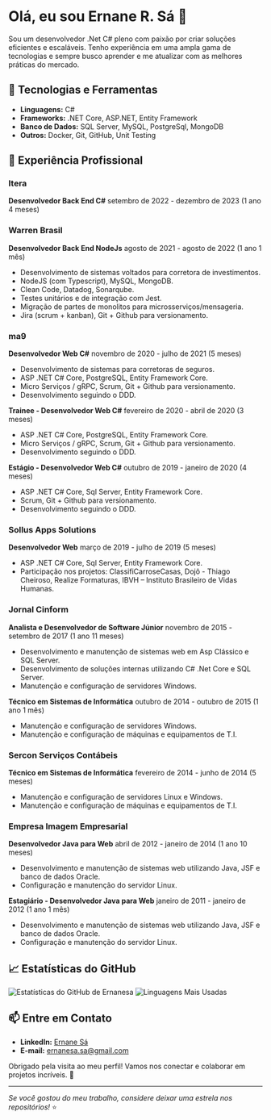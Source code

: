 # Olá, eu sou Ernane R. Sá 👋

Sou um desenvolvedor .Net C# pleno com paixão por criar soluções eficientes e escaláveis. Tenho experiência em uma ampla gama de tecnologias e sempre busco aprender e me atualizar com as melhores práticas do mercado.

## 🚀 Tecnologias e Ferramentas

- **Linguagens:** C# 
- **Frameworks:** .NET Core, ASP.NET, Entity Framework
- **Banco de Dados:** SQL Server, MySQL, PostgreSql, MongoDB
- **Outros:** Docker, Git, GitHub, Unit Testing

<!-- 
## 🌱 Estou Aprendendo

- Microservices
- Arquitetura baseada em eventos
- Cloud Computing (Azure, AWS)
 -->
 
## 💼 Experiência Profissional

### Itera
**Desenvolvedor Back End C#**
setembro de 2022 - dezembro de 2023 (1 ano 4 meses)

### Warren Brasil
**Desenvolvedor Back End NodeJs**
agosto de 2021 - agosto de 2022 (1 ano 1 mês)
- Desenvolvimento de sistemas voltados para corretora de investimentos.
- NodeJS (com Typescript), MySQL, MongoDB.
- Clean Code, Datadog, Sonarqube.
- Testes unitários e de integração com Jest.
- Migração de partes de monolitos para microsserviços/mensageria.
- Jira (scrum + kanban), Git + Github para versionamento.

### ma9
**Desenvolvedor Web C#**
novembro de 2020 - julho de 2021 (5 meses)
- Desenvolvimento de sistemas para corretoras de seguros.
- ASP .NET C# Core, PostgreSQL, Entity Framework Core.
- Micro Serviços / gRPC, Scrum, Git + Github para versionamento.
- Desenvolvimento seguindo o DDD.

**Trainee - Desenvolvedor Web C#**
fevereiro de 2020 - abril de 2020 (3 meses)
- ASP .NET C# Core, PostgreSQL, Entity Framework Core.
- Micro Serviços / gRPC, Scrum, Git + Github para versionamento.
- Desenvolvimento seguindo o DDD.

**Estágio - Desenvolvedor Web C#**
outubro de 2019 - janeiro de 2020 (4 meses)
- ASP .NET C# Core, Sql Server, Entity Framework Core.
- Scrum, Git + Github para versionamento.
- Desenvolvimento seguindo o DDD.

### Sollus Apps Solutions
**Desenvolvedor Web**
março de 2019 - julho de 2019 (5 meses)
- ASP .NET C# Core, Sql Server, Entity Framework Core.
- Participação nos projetos: ClassifiCarroseCasas, Dojô - Thiago Cheiroso, Realize Formaturas, IBVH – Instituto Brasileiro de Vidas Humanas.

### Jornal Cinform
**Analista e Desenvolvedor de Software Júnior**
novembro de 2015 - setembro de 2017 (1 ano 11 meses)
- Desenvolvimento e manutenção de sistemas web em Asp Clássico e SQL Server.
- Desenvolvimento de soluções internas utilizando C# .Net Core e SQL Server.
- Manutenção e configuração de servidores Windows.

**Técnico em Sistemas de Informática**
outubro de 2014 - outubro de 2015 (1 ano 1 mês)
- Manutenção e configuração de servidores Windows.
- Manutenção e configuração de máquinas e equipamentos de T.I.

### Sercon Serviços Contábeis
**Técnico em Sistemas de Informática**
fevereiro de 2014 - junho de 2014 (5 meses)
- Manutenção e configuração de servidores Linux e Windows.
- Manutenção e configuração de máquinas e equipamentos de T.I.

### Empresa Imagem Empresarial
**Desenvolvedor Java para Web**
abril de 2012 - janeiro de 2014 (1 ano 10 meses)
- Desenvolvimento e manutenção de sistemas web utilizando Java, JSF e banco de dados Oracle.
- Configuração e manutenção do servidor Linux.

**Estagiário - Desenvolvedor Java para Web**
janeiro de 2011 - janeiro de 2012 (1 ano 1 mês)
- Desenvolvimento e manutenção de sistemas web utilizando Java, JSF e banco de dados Oracle.
- Configuração e manutenção do servidor Linux.
## 📈 Estatísticas do GitHub

![Estatísticas do GitHub de Ernanesa](https://github-readme-stats.vercel.app/api?username=ernanesa&show_icons=true&theme=radical)
![Linguagens Mais Usadas](https://github-readme-stats.vercel.app/api/top-langs/?username=ernanesa&layout=compact&theme=radical)

## 📫 Entre em Contato

- **LinkedIn:** [Ernane Sá](https://www.linkedin.com/in/ernane-rezende-de-sa/)
- **E-mail:** ernanesa.sa@gmail.com

Obrigado pela visita ao meu perfil! Vamos nos conectar e colaborar em projetos incríveis. 🚀

---

_Se você gostou do meu trabalho, considere deixar uma estrela nos repositórios!_ ⭐
